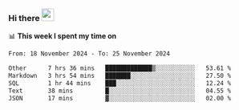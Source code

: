 ### Hi there <a href="https://www.gautamkrishnar.com/"><img src="https://media.giphy.com/media/hvRJCLFzcasrR4ia7z/giphy.gif" width="25px"></a>

📊 **This week I spent my time on**

<!--START_SECTION:waka-->

```txt
From: 18 November 2024 - To: 25 November 2024

Other      7 hrs 36 mins   █████████████▒░░░░░░░░░░░   53.61 %
Markdown   3 hrs 54 mins   ███████░░░░░░░░░░░░░░░░░░   27.50 %
SQL        1 hr 44 mins    ███░░░░░░░░░░░░░░░░░░░░░░   12.24 %
Text       38 mins         █░░░░░░░░░░░░░░░░░░░░░░░░   04.55 %
JSON       17 mins         ▓░░░░░░░░░░░░░░░░░░░░░░░░   02.00 %
```

<!--END_SECTION:waka-->
